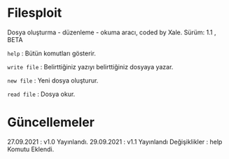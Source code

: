 # Filesploit
Dosya oluşturma - düzenleme - okuma aracı, coded by Xale.
Sürüm: 1.1 , BETA

<code>help</code> : Bütün komutları gösterir.

<code>write file</code> : Belirttiğiniz yazıyı belirttiğiniz dosyaya yazar.

<code>new file</code> : Yeni dosya oluşturur.

<code>read file</code> : Dosya okur.

# Güncellemeler 

27.09.2021 : v1.0 Yayınlandı.
29.09.2021 : v1.1 Yayınlandı 
Değişiklikler : help Komutu Eklendi.
